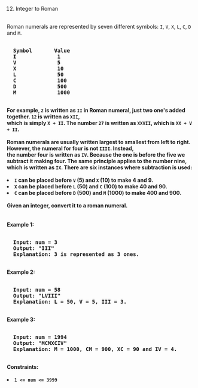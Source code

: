 12. Integer to Roman
<br>
Roman numerals are represented by seven different symbols: <code>I</code>, <code>V</code>, <code>X</code>, <code>L</code>, <code>C</code>, <code>D</code> and <code>M</code>.<br>
<br>
<pre>
  <strong>Symbol<strong>       <strong>Value<strong>
  I             1
  V             5
  X             10
  L             50
  C             100
  D             500
  M             1000
</pre>
<br>
For example, <code>2</code> is written as <code>II</code> in Roman numeral, just two one's added together. <code>12</code> is written as <code>XII</code>,<br> 
which is simply <code>X + II</code>. The number <code>27</code> is written as <code>XXVII</code>, which is <code>XX + V + II</code>.<br>
<br>
Roman numerals are usually written largest to smallest from left to right. However, the numeral for four is not <code>IIII</code>. Instead, <br>
the number four is written as <code>IV</code>. Because the one is before the five we subtract it making four. The same principle applies to the number nine,<br> 
which is written as <code>IX</code>. There are six instances where subtraction is used:<br>
<br>
<li><code>I</code> can be placed before <code>V</code> (5) and <code>X</code> (10) to make 4 and 9.</li> 
<li><code>X</code> can be placed before <code>L</code> (50) and <code>C</code> (100) to make 40 and 90.</li> 
<li><code>C</code> can be placed before <code>D</code> (500) and <code>M</code> (1000) to make 400 and 900.</li>
<br>
Given an integer, convert it to a roman numeral.<br>
<br>
<br>
<b>Example 1:</b><br>
<br>
<pre>
  <strong>Input:</strong> num = 3
  <strong>Output:</strong> "III"
  <strong>Explanation:</strong> 3 is represented as 3 ones.
</pre>
<br>
<b>Example 2:</b><br>
<br>
<pre>
  <strong>Input:</strong> num = 58
  <strong>Output:</strong> "LVIII"
  <strong>Explanation:</strong> L = 50, V = 5, III = 3.
</pre>
<br>
<b>Example 3:</b><br>
<br>
<pre>
  <strong>Input:</strong> num = 1994
  <strong>Output:</strong> "MCMXCIV"
  <strong>Explanation:</strong> M = 1000, CM = 900, XC = 90 and IV = 4.
</pre> 
<br>
<b>Constraints:</b><br>
<br>
<li><code>1 <= num <= 3999</code></li>

